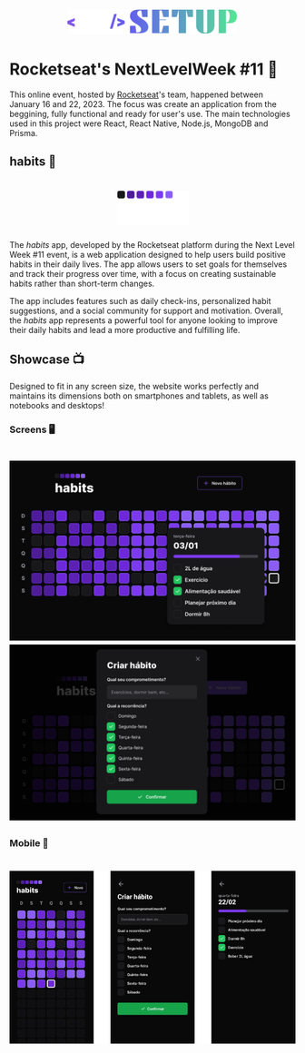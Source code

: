 <h1 align="center">
    <img alt="NextLevelWeek" title="NLW Logo" src="./web/src/assets/nlw.svg" width="300px"/>
</h1>

# Rocketseat's NextLevelWeek #11 :rocket:

This online event, hosted by [Rocketseat](https://rocketseat.com.br/)'s team, happened between January 16 and 22, 2023. 
The focus was create an application from the beggining, fully functional and ready for user's use.
The main technologies used in this project were React, React Native, Node.js, MongoDB and Prisma.

## habits :calendar:

<h1 align="center">
    <img alt="habits Logo" title="habits Logo" src="./web/src/assets/logo.svg" width="125px"/>
</h1>

The _habits_ app, developed by the Rocketseat platform during the Next Level Week #11 event, is a web application designed to help users build positive habits in their daily lives. The app allows users to set goals for themselves and track their progress over time, with a focus on creating sustainable habits rather than short-term changes. 

The app includes features such as daily check-ins, personalized habit suggestions, and a social community for support and motivation. Overall, the _habits_ app represents a powerful tool for anyone looking to improve their daily habits and lead a more productive and fulfilling life.

## Showcase :tv:

Designed to fit in any screen size, the website works perfectly and maintains its dimensions both on smartphones and tablets, as well as notebooks and desktops!

### Screens :desktop_computer:

<h1 align="center">
    <img alt="Main screen" title="Main screen" src="./web/src/assets/main-screen.png" width="700px"/>
    <img alt="Add habit screen" title="Add habit screen" src="./web/src/assets/add-habit.png" width="700px"/>
</h1>

### Mobile :iphone:

<h1 align="center">
   <img alt="Mobile screen" title="Mobile screen" src="./web/src/assets/mobile-screen.png" width="750px"/>
</h1>
